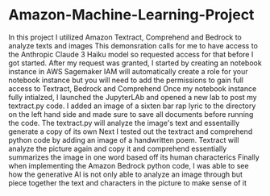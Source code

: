 # Amazon-Machine-Learning-Project
In this project I utilized Amazon Textract, Comprehend and Bedrock to analyze texts and images 
This demonsration calls for me to have access to the Anthropic Claude 3 Haiku model so requested access for that before I got started.
After my request was granted, I started by creating an notebook instance in AWS Sagemaker 
IAM will automatically create a role for your notebook instance but you will need to add the permissions to gain full access to Textract, Bedrock and Comprehend 
Once my notebook instance fully intialzed, I launched the JupyterLAb and opened a new lab to post my textract.py code.
I added an image of a sixten bar rap lyric to the directory on the left hand side and made sure to save all documents before running the code.
The textract.py will analyze the image's text and essentailly generate a copy of its own 
Next I tested out the textract and comprehend python code by adding an image of a handwritten poem. Textract will analyze the picture again and copy it and comprehend essentially summarizes the image in one word based off its human characterics 
Finally when implementing the Amazon Bedrock python code, I was able to see how the generative AI is not only able to analyze an image through but piece together the text and characters in the picture to make sense of it 
